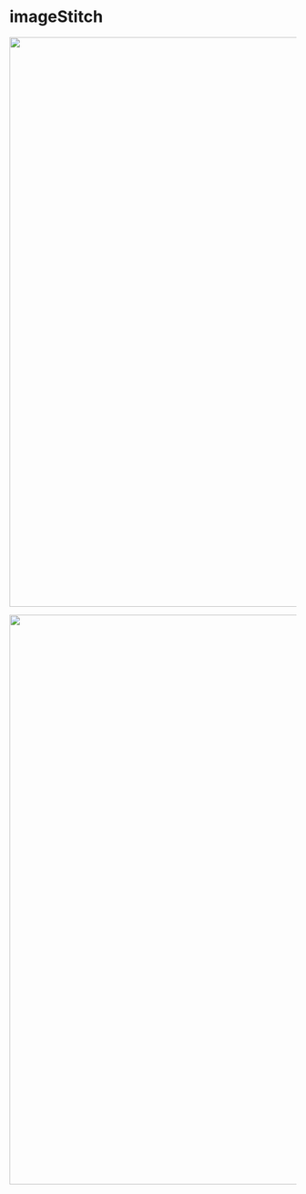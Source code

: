 # imageStitch

<p align="center">
<img src="https://github.com/joshyeram/imageStitch/blob/main/final.png", width="1000"/>
</p>

<p align="center">
<img src="https://github.com/joshyeram/imageStitch/blob/main/finalmod10.png", width="1000"/>
</p>


